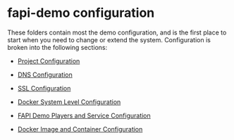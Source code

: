 # fapi-demo configuration
These folders contain most the demo configuration, and is the first place to
start when you need to change or extend the system.  Configuration is broken
into the following sections:

- [Project Configuration](project.d/README.md)

- [DNS Configuration](dns.d/README.md)

- [SSL Configuration](ssl.d/README.md)

- [Docker System Level Configuration](docker.d/README.md)

- [FAPI Demo Players and Service Configuration](players.d/README.md)

- [Docker Image and Container Configuration](services.d/README.md)